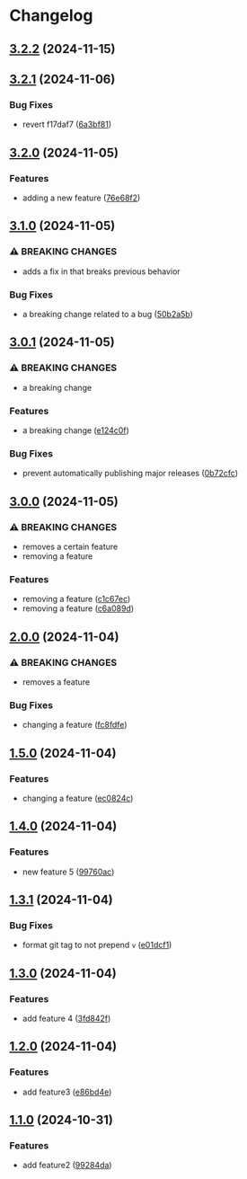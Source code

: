# Changelog

## [3.2.2](https://github.com/sherwinski/automated-release-npm/compare/3.2.1...3.2.2) (2024-11-15)

## [3.2.1](https://github.com/sherwinski/automated-release-npm/compare/3.2.0...3.2.1) (2024-11-06)

### Bug Fixes

* revert f17daf7 ([6a3bf81](https://github.com/sherwinski/automated-release-npm/commit/6a3bf81229a462b091ba654e2f5389d736708460))

## [3.2.0](https://github.com/sherwinski/automated-release-npm/compare/3.1.0...3.2.0) (2024-11-05)

### Features

* adding a new feature ([76e68f2](https://github.com/sherwinski/automated-release-npm/commit/76e68f2c851dd25613f1639af87b97e9ca166df0))

## [3.1.0](https://github.com/sherwinski/automated-release-npm/compare/3.0.1...3.1.0) (2024-11-05)

### ⚠ BREAKING CHANGES

* adds a fix in that breaks previous behavior

### Bug Fixes

* a breaking change related to a bug ([50b2a5b](https://github.com/sherwinski/automated-release-npm/commit/50b2a5ba3d7acf3e1fbfeb6125d8dcbf9d5fb741))

## [3.0.1](https://github.com/sherwinski/automated-release-npm/compare/3.0.0...3.0.1) (2024-11-05)

### ⚠ BREAKING CHANGES

* a breaking change

### Features

* a breaking change ([e124c0f](https://github.com/sherwinski/automated-release-npm/commit/e124c0fce0e228fc35040619e54ca7f6b6466ceb))

### Bug Fixes

* prevent automatically publishing major releases ([0b72cfc](https://github.com/sherwinski/automated-release-npm/commit/0b72cfc1b870602ca59beb56f0cd3dff5e8abd33))

## [3.0.0](https://github.com/sherwinski/automated-release-npm/compare/2.0.0...3.0.0) (2024-11-05)

### ⚠ BREAKING CHANGES

* removes a certain feature
* removing a feature

### Features

* removing a feature ([c1c67ec](https://github.com/sherwinski/automated-release-npm/commit/c1c67ec8b8b7c84da2a1dc48c7da43dc024b1711))
* removing a feature ([c6a089d](https://github.com/sherwinski/automated-release-npm/commit/c6a089d6b8678e34a435468ee09488a40664c5a8))

## [2.0.0](https://github.com/sherwinski/automated-release-npm/compare/1.5.0...2.0.0) (2024-11-04)

### ⚠ BREAKING CHANGES

* removes a feature

### Bug Fixes

* changing a feature ([fc8fdfe](https://github.com/sherwinski/automated-release-npm/commit/fc8fdfea0729b2bfb03cc904f9b8a0cf6aa73d21))

## [1.5.0](https://github.com/sherwinski/automated-release-npm/compare/1.4.0...1.5.0) (2024-11-04)

### Features

* changing a feature ([ec0824c](https://github.com/sherwinski/automated-release-npm/commit/ec0824c2ebd21a221a1a67ee0e30fd64a5f93ec4))

## [1.4.0](https://github.com/sherwinski/automated-release-npm/compare/1.3.1...1.4.0) (2024-11-04)

### Features

* new feature 5 ([99760ac](https://github.com/sherwinski/automated-release-npm/commit/99760ac4655cc7c06ecb9b4d91de8d463fb49841))

## [1.3.1](https://github.com/sherwinski/automated-release-npm/compare/v1.3.0...1.3.1) (2024-11-04)

### Bug Fixes

* format git tag to not prepend `v` ([e01dcf1](https://github.com/sherwinski/automated-release-npm/commit/e01dcf1fdba05c56cc78c9e4d65b1f6b067a2b5c))

## [1.3.0](https://github.com/sherwinski/automated-release-npm/compare/v1.2.0...v1.3.0) (2024-11-04)

### Features

* add feature 4 ([3fd842f](https://github.com/sherwinski/automated-release-npm/commit/3fd842f42313f938c7eca98880d6feb72351aae4))

## [1.2.0](https://github.com/sherwinski/automated-release-npm/compare/v1.1.0...v1.2.0) (2024-11-04)

### Features

* add feature3 ([e86bd4e](https://github.com/sherwinski/automated-release-npm/commit/e86bd4e7d26d295a9cab64bfdaeeed3d6049a860))

## [1.1.0](https://github.com/sherwinski/automated-release-npm/compare/v1.0.0...v1.1.0) (2024-10-31)

### Features

* add feature2 ([99284da](https://github.com/sherwinski/automated-release-npm/commit/99284da6950fa0042fb7a148e70cf52e96e0a1c6))

